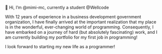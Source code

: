 👋 Hi, I’m @mimi-mc, currently a student @Wellcode

With 12 years of experience in a business development government organization, I have finally arrived at the important realization that my place is in the wonderful, ever-changing world of programming. Consequently, I have embarked on a journey of hard (but absolutely fascinating) work, and I am currently building my portfolio for my first job in programming! 

I look forward to starting my new life as a programmer!

<!---
mimi-mc/mimi-mc is a ✨ special ✨ repository because its `README.md` (this file) appears on your GitHub profile.
You can click the Preview link to take a look at your changes.
--->
